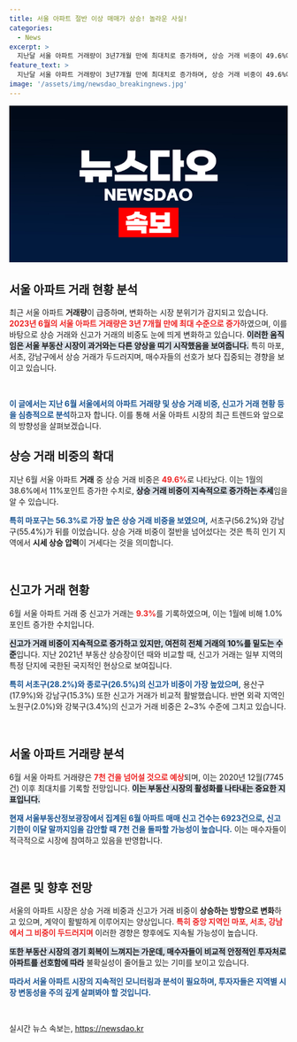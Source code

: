 ```yaml
---
title: 서울 아파트 절반 이상 매매가 상승! 놀라운 사실!
categories:
  - News
excerpt: >
  지난달 서울 아파트 거래량이 3년7개월 만에 최대치로 증가하며, 상승 거래 비중이 49.6%에 달했다. 특히 마포구, 서초구, 강남구에서 강세를 보였고, 신고가 거래는 일부 지역에 국한된 현상으로 분석됐다.
feature_text: >
  지난달 서울 아파트 거래량이 3년7개월 만에 최대치로 증가하며, 상승 거래 비중이 49.6%에 달했다. 특히 마포구, 서초구, 강남구에서 강세를 보였고, 신고가 거래는 일부 지역에 국한된 현상으로 분석됐다.
image: '/assets/img/newsdao_breakingnews.jpg'
---
```


<p><img src="/assets/img/newsdao_breakingnews.jpg" alt="pcversion 속보" /></p>

<h2 data-ke-size="size26">서울 아파트 거래 현황 분석</h2>

<p data-ke-size="size16">최근 서울 아파트 <b>거래량</b>이 급증하며, 변화하는 시장 분위기가 감지되고 있습니다. <b><span style="color: #ee2323;">2023년 6월의 서울 아파트 거래량은 3년 7개월 만에 최대 수준으로 증가</span></b>하였으며, 이를 바탕으로 상승 거래와 신고가 거래의 비중도 눈에 띄게 변화하고 있습니다. <b><span style="background-color: #21538527;">이러한 움직임은 서울 부동산 시장이 과거와는 다른 양상을 띠기 시작했음을 보여줍니다.</span></b> 특히 마포, 서초, 강남구에서 상승 거래가 두드러지며, 매수자들의 선호가 보다 집중되는 경향을 보이고 있습니다.</p>

<p data-ke-size="size16">&nbsp;</p>

<p><b><span style="color: #1a5490;">이 글에서는 지난 6월 서울에서의 아파트 거래량 및 상승 거래 비중, 신고가 거래 현황 등을 심층적으로 분석</span></b>하고자 합니다. 이를 통해 서울 아파트 시장의 최근 트렌드와 앞으로의 방향성을 살펴보겠습니다. </p>

<p data-ke-size="size16"></p>

<h2 data-ke-size="size26">상승 거래 비중의 확대</h2>

<p data-ke-size="size16">지난 6월 서울 아파트 <b>거래</b> 중 상승 거래 비중은 <b><span style="color: #ee2323;">49.6%</b></span>로 나타났다. 이는 1월의 38.6%에서 11%포인트 증가한 수치로, <b><span style="background-color: #21538527;">상승 거래 비중이 지속적으로 증가하는 추세</b></span>임을 알 수 있습니다.</p>

<p data-ke-size="size16"><b><span style="color: #1a5490;">특히 마포구는 56.3%로 가장 높은 상승 거래 비중을 보였으며,</span></b> 서초구(56.2%)와 강남구(55.4%)가 뒤를 이었습니다. 상승 거래 비중이 절반을 넘어섰다는 것은 특히 인기 지역에서 <b>시세 상승 압력</b>이 거세다는 것을 의미합니다.</p>

<p data-ke-size="size16">&nbsp;</p>

<h2 data-ke-size="size26">신고가 거래 현황</h2>

<p data-ke-size="size16">6월 서울 아파트 거래 중 신고가 거래는 <b><span style="color: #ee2323;">9.3%</b></span>를 기록하였으며, 이는 1월에 비해 1.0%포인트 증가한 수치입니다.</p>

<p data-ke-size="size16"><b><span style="background-color: #21538527;">신고가 거래 비중이 지속적으로 증가하고 있지만, 여전히 전체 거래의 10%를 밑도는 수준</span></b>입니다. 지난 2021년 부동산 상승장이던 때와 비교할 때, 신고가 거래는 일부 지역의 특정 단지에 국한된 국지적인 현상으로 보여집니다. </p>

<p data-ke-size="size16"><b><span style="color: #1a5490;">특히 서초구(28.2%)와 종로구(26.5%)의 신고가 비중이 가장 높았으며,</span></b> 용산구(17.9%)와 강남구(15.3%) 또한 신고가 거래가 비교적 활발했습니다. 반면 외곽 지역인 노원구(2.0%)와 강북구(3.4%)의 신고가 거래 비중은 2~3% 수준에 그치고 있습니다.</p>

<p data-ke-size="size16">&nbsp;</p>

<h2 data-ke-size="size26">서울 아파트 거래량 분석</h2>

<p data-ke-size="size16">6월 서울 아파트 거래량은 <b><span style="color: #ee2323;">7천 건을 넘어설 것으로 예상</b></span>되며, 이는 2020년 12월(7745건) 이후 최대치를 기록할 전망입니다. <b><span style="background-color: #21538527;">이는 부동산 시장의 활성화를 나타내는 중요한 지표입니다.</span></b> </p>

<p data-ke-size="size16"><b><span style="color: #1a5490;">현재 서울부동산정보광장에서 집계된 6월 아파트 매매 신고 건수는 6923건으로, 신고 기한이 이달 말까지임을 감안할 때 7천 건을 돌파할 가능성이 높습니다.</span></b> 이는 매수자들이 적극적으로 시장에 참여하고 있음을 반영합니다.</p>

<p data-ke-size="size16">&nbsp;</p>

<h2 data-ke-size="size26">결론 및 향후 전망</h2>

<p data-ke-size="size16">서울의 아파트 시장은 상승 거래 비중과 신고가 거래 비중이 <b>상승하는 방향으로 변화</b>하고 있으며, 계약이 활발하게 이루어지는 양상입니다. <b><span style="color: #ee2323;">특히 중앙 지역인 마포, 서초, 강남에서 그 비중이 두드러지며</b></span> 이러한 경향은 향후에도 지속될 가능성이 높습니다.</p>

<p data-ke-size="size16"><b><span style="background-color: #21538527;">또한 부동산 시장의 경기 회복이 느껴지는 가운데, 매수자들이 비교적 안정적인 투자처로 아파트를 선호함에 따라</span></b> 불확실성이 줄어들고 있는 기미를 보이고 있습니다. </p>

<p data-ke-size="size16"><b><span style="color: #1a5490;">따라서 서울 아파트 시장의 지속적인 모니터링과 분석이 필요하며, 투자자들은 지역별 시장 변동성을 주의 깊게 살펴봐야 할 것입니다.</span></b></p>

<p data-ke-size="size16">&nbsp;</p>
실시간 뉴스 속보는, <a href="https://newsdao.kr" rel="dofollow">https://newsdao.kr</a>


